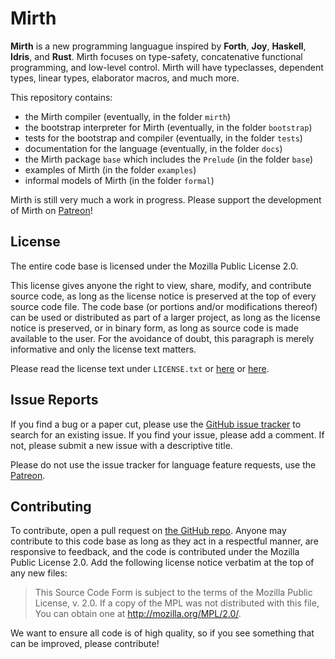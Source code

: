 <!--
  This Source Code Form is subject to the terms of the Mozilla Public
  License, v. 2.0. If a copy of the MPL was not distributed with this
  file, You can obtain one at http://mozilla.org/MPL/2.0/.
-->

# Mirth

**Mirth** is a new programming languague inspired by **Forth**, **Joy**, **Haskell**, **Idris**, and **Rust**. Mirth focuses on type-safety, concatenative functional programming, and low-level control. Mirth will have typeclasses, dependent types, linear types, elaborator macros, and much more.

This repository contains:

- the Mirth compiler (eventually, in the folder `mirth`)
- the bootstrap interpreter for Mirth (eventually, in the folder `bootstrap`)
- tests for the bootstrap and compiler (eventually, in the folder `tests`)
- documentation for the language (eventually, in the folder `docs`)
- the Mirth package `base` which includes the `Prelude` (in the folder `base`)
- examples of Mirth (in the folder `examples`)
- informal models of Mirth (in the folder `formal`)

Mirth is still very much a work in progress. Please support the development of Mirth on [Patreon](https://patreon.com/mirth_lang)!

## License

The entire code base is licensed under the Mozilla Public License 2.0.

This license gives anyone the right to view, share, modify, and contribute source code, as long as the license notice is preserved at the top of every source code file. The code base (or portions and/or modifications thereof) can be used or distributed as part of a larger project, as long as the license notice is preserved, or in binary form, as long as source code is made available to the user. For the avoidance of doubt, this paragraph is merely informative and only the license text matters.

Please read the license text under `LICENSE.txt` or [here](https://mozilla.org/MPL/2.0/) or [here](https://choosealicense.com/licenses/mpl-2.0/).

## Issue Reports

If you find a bug or a paper cut, please use the [GitHub issue tracker](https://github.com/mirth-lang/mirth/issues) to search for an existing issue. If you find your issue, please add a comment. If not, please submit a new issue with a descriptive title.

Please do not use the issue tracker for language feature requests, use the [Patreon](https://www.patreon.com/mirth_lang).

## Contributing

To contribute, open a pull request on [the GitHub repo](https://github.com/mirth-lang/mirth). Anyone may contribute to this code base as long as they act in a respectful manner, are responsive to feedback, and the code is contributed under the Mozilla Public License 2.0. Add the following license notice verbatim at the top of any new files:

> This Source Code Form is subject to the terms of the Mozilla Public
> License, v. 2.0. If a copy of the MPL was not distributed with this
> file, You can obtain one at http://mozilla.org/MPL/2.0/.

We want to ensure all code is of high quality, so if you see something that can be improved, please contribute!

